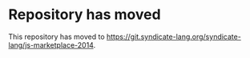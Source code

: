 # Repository has moved

This repository has moved to <https://git.syndicate-lang.org/syndicate-lang/js-marketplace-2014>.

